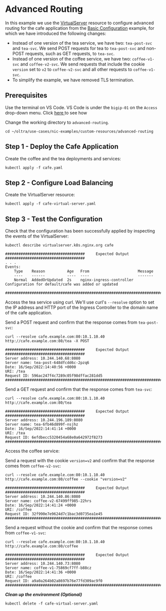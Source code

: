 # Advanced Routing

In this example we use the [VirtualServer](https://docs.nginx.com/nginx-ingress-controller/configuration/virtualserver-and-virtualserverroute-resources/) resource to configure advanced routing for the cafe application from the [Basic Configuration](../basic-configuration/) example, for which we have introduced the following changes:
* Instead of one version of the tea service, we have two: `tea-post-svc` and `tea-svc`. We send POST requests for tea to `tea-post-svc` and non-POST requests, such as GET requests, to `tea-svc`.
* Instead of one version of the coffee service, we have two: `coffee-v1-svc` and `coffee-v2-svc`. We send requests that include the cookie `version` set to `v2` to `coffee-v2-svc` and all other requests to `coffee-v1-svc`.
* To simplify the example, we have removed TLS termination.

## Prerequisites  

Use the terminal on VS Code. VS Code is under the `bigip-01` on the `Access` drop-down menu. Click <a href="https://raw.githubusercontent.com/F5EMEA/oltra/main/vscode.png"> here </a> to see how 

Change the working directory to `advanced-routing`.
```
cd ~/oltra/use-cases/nic-examples/custom-resources/advanced-routing
```

## Step 1 - Deploy the Cafe Application

Create the coffee and the tea deployments and services:
```
kubectl apply -f cafe.yaml
```

## Step 2 - Configure Load Balancing

Create the VirtualServer resource:
```
kubectl apply -f cafe-virtual-server.yaml
```

## Step 3 - Test the Configuration

Check that the configuration has been successfully applied by inspecting the events of the VirtualServer:
```
kubectl describe virtualserver.k8s.nginx.org cafe

####################################     Expected Output    ####################################
. . .
Events:
    Type    Reason          Age   From                      Message
    ----    ------          ----  ----                      -------
    Normal  AddedOrUpdated  2s    nginx-ingress-controller  Configuration for default/cafe was added or updated

################################################################################################
```

Access the tea service using curl. We'll use curl's `--resolve` option to set the IP address and HTTP port of the Ingress Controller to the domain name of the cafe application.
    
Send a POST request and confirm that the response comes from `tea-post-svc`:
```
curl --resolve cafe.example.com:80:10.1.10.40 http://cafe.example.com:80/tea -X POST

####################################     Expected Output    ####################################
Server address: 10.244.140.68:8080
Server name: tea-post-648dfcdd6c-2pzq6
Date: 16/Sep/2022:14:40:56 +0000
URI: /tea
Request ID: 596ac247f4c7289c05f98dffac281dd5
################################################################################################
```

Send a GET request and confirm that the response comes from `tea-svc`:
```
curl --resolve cafe.example.com:80:10.1.10.40 http://cafe.example.com:80/tea

####################################     Expected Output    ####################################
Server address: 10.244.196.189:8080
Server name: tea-6fb46d899f-nsjhz
Date: 16/Sep/2022:14:41:14 +0000
URI: /tea
Request ID: 6efdbecc5320454a68e0a642972f8273
################################################################################################
```

Access the coffee service:
    
Send a request with the cookie `version=v2` and confirm that the response comes from `coffee-v2-svc`:
```
curl --resolve cafe.example.com:80:10.1.10.40 http://cafe.example.com:80/coffee --cookie "version=v2"

####################################     Expected Output    ####################################
Server address: 10.244.140.86:8080
Server name: coffee-v2-67499ff985-22hrs
Date: 16/Sep/2022:14:41:24 +0000
URI: /coffee
Request ID: 32f990e7e9624d7c1bac3d0735ea1e45
################################################################################################

```

Send a request without the cookie and confirm that the response comes from `coffee-v1-svc`:
```
curl --resolve cafe.example.com:80:10.1.10.40 http://cafe.example.com:80/coffee

####################################     Expected Output    ####################################
Server address: 10.244.140.73:8080
Server name: coffee-v1-75869cf7ff-b88cz
Date: 16/Sep/2022:14:41:36 +0000
URI: /coffee
Request ID: a9a0a264b02a8697b76e77fd309ac9f0
################################################################################################

```

***Clean up the environment (Optional)***
```
kubectl delete -f cafe-virtual-server.yaml
```